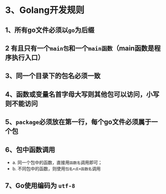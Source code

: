 # 3、Golang开发规则

## 1、所有go文件必须以`go`为后缀

## 2 有且只有一个`main包`和一个`main函数`（main函数是程序执行入口）

## 3、同一个目录下的包名必须一致

## 4、函数或变量名首字母大写则其他包可以访问，小写则不能访问

## 5、`package`必须放在第一行，每个go文件必须属于一个包

## 6、包中函数调用
   
- a. 同一个包中的函数，直接用`函数名`调用即可；
- b. 不同包中的函数，则使用`包名+点+函数名`调用


## 7、Go使用编码为 `utf-8`

